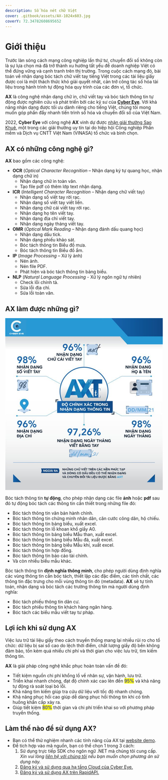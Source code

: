```yaml
---
description: Số hóa nét chữ Việt
cover: .gitbook/assets/AX-1024x603.jpg
coverY: 72.34782608695652
---
```


# Giới thiệu

Trước làn sóng cách mạng công nghiệp lần thứ tư, chuyển đổi số không còn là sự lựa chọn mà đã trở thành xu hướng tất yếu để doanh nghiệp Việt có thể đứng vững và cạnh tranh trên thị trường. Trong cuộc cách mạng đó, bài toán về nhận dạng bóc tách chữ viết tay tiếng Việt trong các tài liệu giấy được coi là một thách thức khó giải quyết nhất, cản trở công tác số hóa tài liệu trong hành trình tự động hóa quy trình của các đơn vị, tổ chức.

**AX** là công nghệ nhận dạng chữ in, chữ viết tay và bóc tách thông tin tự động được nghiên cứu và phát triển bởi các kỹ sư của [**Cyber Eye**](https://cybereye.vn/). Với khả năng nhận dạng được tối ưu dành riêng cho tiếng Việt, chúng tôi mong muốn góp phần đẩy nhanh tiến trình số hóa và chuyển đổi số của Việt Nam.

2022, **Cyber Eye** với công nghệ **AX** vinh dự được [nhận giải thưởng Sao Khuê](https://cybereye.vn/vtc2-dua-tin-ve-cyber-eye-tien-phong-phat-trien-cong-nghe-nhan-dang-chu-viet-tay-tieng-viet/), một trong các giải thưởng uy tín tại do hiệp hội Công nghiệp Phần mềm và Dịch vụ CNTT Việt Nam (VINASA) tổ chức và bình chọn.

## AX có những công nghệ gì?

**AX** bao gồm các công nghệ:

* **OCR** (_Optical Character Recognition_ – Nhận dạng ký tự quang học, nhận dạng chữ in)
  * Nhận dạng chữ in toàn văn.
  * Tạo file pdf có thêm lớp text nhận dạng.
* **ICR** (_Intelligent Character Recognition_ – Nhận dạng chữ viết tay)
  * Nhận dạng số viết tay rời rạc.
  * Nhận dạng số viết tay viết liền.
  * Nhận dạng chữ cái viết tay rời rạc.
  * Nhận dạng họ tên viết tay.
  * Nhận dạng địa chỉ viết tay.
  * Nhận dạng ngày tháng viết tay.
* **OMR** (_Optical Mark Reading_ – Nhận dạng đánh dấu quang học)
  * Nhận dạng dấu tick.
  * Nhận dạng phiếu khảo sát.
  * Bóc tách thông tin Biểu đồ mưa.
  * Bóc tách thông tin Biểu đồ ẩm.
* **IP** (_Image Processing_ – Xử lý ảnh)
  * Nén ảnh.
  * Nén file PDF.
  * Phát hiện và bóc tách thông tin bảng biểu.
* **NLP** (_Natural Language Processing_ - Xử lý ngôn ngữ tự nhiên)
  * Check lỗi chính tả.
  * Sửa lỗi địa chỉ.
  * Sửa lỗi toàn văn.

## AX làm được những gì?

![Độ chính xác của công nghệ AX](<.gitbook/assets/image (6) (1).png>)

Bóc tách thông tin **tự động**, cho phép nhận dạng các file **ảnh** hoặc **pdf** sau đó tự động bóc tách các thông tin cần thiết trong những file đó:

* Bóc tách thông tin văn bản hành chính.
* Bóc tách thông tin chứng minh nhân dân, căn cước công dân, hộ chiếu.
* Bóc tách thông tin bảng biểu, xuất excel.
* Bóc tách thông tin lỗ khoan khổ giấy A0.
* Bóc tách thông tin bảng biểu Mẫu than, xuất excel.
* Bóc tách thông tin bảng biểu Mẫu đá, xuất excel.
* Bóc tách thông tin bảng biểu Mẫu khí, xuất excel.
* Bóc tách thông tin hợp đồng.
* Bóc tách thông tin báo cáo tài chính.
* Và còn nhiều biểu mẫu khác.

Bóc tách thông tin **định nghĩa thông minh**, cho phép người dùng định nghĩa các vùng thông tin cần bóc tách, thiết lập các đặc điểm, các tính chất, các thông tin đặc trưng cho mỗi vùng thông tin đó (metadata). **AX** sẽ tự tính toán, nhận dạng và bóc tách các trường thông tin mà người dùng định nghĩa:&#x20;

* Bóc tách phiếu thông tin dân cư.
* Bóc tách phiếu thông tin khách hàng ngân hàng.
* Bóc tách các biểu mẫu viết tay tư pháp.

## Lợi ích khi sử dụng AX

Việc lưu trữ tài liệu giấy theo cách truyền thống mang lại nhiều rủi ro cho tổ chức: dữ liệu bị sai số cao do lệch thời điểm, chất lượng giấy độ bền không đảm bảo, tốn kém quá nhiều chi phí và thời gian cho việc lưu trữ, tìm kiếm thông tin.&#x20;

**AX** là giải pháp công nghệ khắc phục hoàn toàn vấn đề đó:&#x20;

* Tiết kiệm nguồn chi phí khổng lồ về nhân sự, vận hành, lưu trữ.&#x20;
* Triển khai nhanh chóng, đạt độ chính xác cao lên đến <mark style="color:blue;">95%</mark> và khả năng tự động rà soát loại bỏ lỗi.&#x20;
* Khả năng tìm kiếm giúp tra cứu dữ liệu với tốc độ nhanh chóng.&#x20;
* Khả năng phục hồi cao giúp dễ dàng phục hồi thông tin khi có tình huống khẩn cấp xảy ra.
* &#x20;Giúp tiết kiệm <mark style="color:blue;">80%</mark> thời gian và chi phí triển khai so với phương pháp truyền thống.

## Làm thế nào để sử dụng AX?

* Bạn có thể thử nghiệm nhanh các tính năng của AX tại [website demo](http://demo.ocr.vn:6886/).
* Để tích hợp vào mã nguồn, bạn có thể chọn 1 trong 3 cách:
  1. Sử dụng trực tiếp SDK cho ngôn ngữ .NET mà chúng tôi cung cấp. _Xin vui lòng_ [_liên hệ với chúng tôi_](https://cybereye.vn/lien-he/) _nếu bạn muốn chọn phương án sử dụng này._
  2. [Đăng ký và sử dụng qua hạ tầng Cloud của Cyber Eye.](tutorials/cyberapis.md)
  3. [Đăng ký và sử dụng AX trên RapidAPI.](tutorials/rapidapi/)
